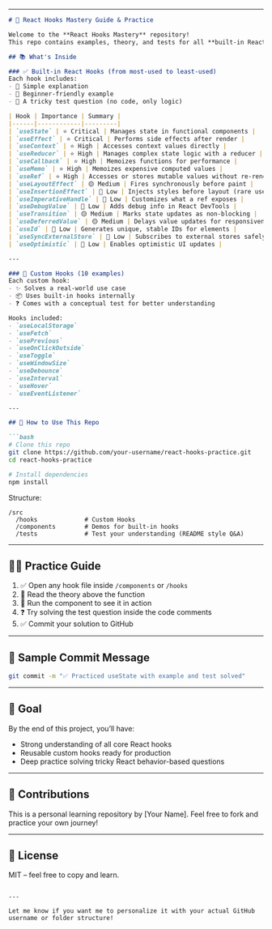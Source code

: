 
---

````markdown
# 🔧 React Hooks Mastery Guide & Practice

Welcome to the **React Hooks Mastery** repository!  
This repo contains examples, theory, and tests for all **built-in React Hooks** along with **10 custom hooks** to strengthen your fundamentals and real-world implementation skills.

## 📚 What's Inside

### ✅ Built-in React Hooks (from most-used to least-used)
Each hook includes:
- 🔹 Simple explanation  
- 🔹 Beginner-friendly example  
- 🔹 A tricky test question (no code, only logic)  

| Hook | Importance | Summary |
|------|------------|---------|
| `useState` | ⭐ Critical | Manages state in functional components |
| `useEffect` | ⭐ Critical | Performs side effects after render |
| `useContext` | ⭐ High | Accesses context values directly |
| `useReducer` | ⭐ High | Manages complex state logic with a reducer |
| `useCallback` | ⭐ High | Memoizes functions for performance |
| `useMemo` | ⭐ High | Memoizes expensive computed values |
| `useRef` | ⭐ High | Accesses or stores mutable values without re-render |
| `useLayoutEffect` | 🟡 Medium | Fires synchronously before paint |
| `useInsertionEffect` | 🔵 Low | Injects styles before layout (rare use) |
| `useImperativeHandle` | 🔵 Low | Customizes what a ref exposes |
| `useDebugValue` | 🔵 Low | Adds debug info in React DevTools |
| `useTransition` | 🟡 Medium | Marks state updates as non-blocking |
| `useDeferredValue` | 🟡 Medium | Delays value updates for responsiveness |
| `useId` | 🔵 Low | Generates unique, stable IDs for elements |
| `useSyncExternalStore` | 🔵 Low | Subscribes to external stores safely |
| `useOptimistic` | 🔵 Low | Enables optimistic UI updates |

---

### 🧪 Custom Hooks (10 examples)
Each custom hook:
- ✨ Solves a real-world use case
- 📦 Uses built-in hooks internally
- ❓ Comes with a conceptual test for better understanding

Hooks included:
- `useLocalStorage`
- `useFetch`
- `usePrevious`
- `useOnClickOutside`
- `useToggle`
- `useWindowSize`
- `useDebounce`
- `useInterval`
- `useHover`
- `useEventListener`

---

## 🧠 How to Use This Repo

```bash
# Clone this repo
git clone https://github.com/your-username/react-hooks-practice.git
cd react-hooks-practice

# Install dependencies
npm install
````

Structure:

```
/src
  /hooks             # Custom Hooks
  /components        # Demos for built-in hooks
  /tests             # Test your understanding (README style Q&A)
```

---

## 🏋️‍♂️ Practice Guide

1. ✅ Open any hook file inside `/components` or `/hooks`
2. 🧠 Read the theory above the function
3. 🧪 Run the component to see it in action
4. ❓ Try solving the test question inside the code comments
5. ✅ Commit your solution to GitHub

---

## 🧩 Sample Commit Message

```bash
git commit -m "✅ Practiced useState with example and test solved"
```

---

## 🚀 Goal

By the end of this project, you’ll have:

* Strong understanding of all core React hooks
* Reusable custom hooks ready for production
* Deep practice solving tricky React behavior-based questions

---

## 💬 Contributions

This is a personal learning repository by \[Your Name].
Feel free to fork and practice your own journey!

---

## 📘 License

MIT – feel free to copy and learn.

```

---

Let me know if you want me to personalize it with your actual GitHub username or folder structure!
```
